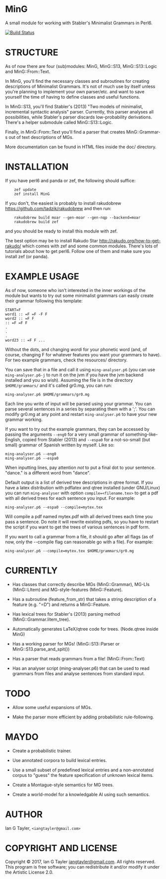 MinG
====

A small module for working with Stabler's Minimalist Grammars in Perl6.

[![Build Status](https://travis-ci.org/IanTayler/MinG.svg?branch=master)](https://travis-ci.org/IanTayler/MinG)

STRUCTURE
=========

As of now there are four (sub)modules: MinG, MinG::S13, MinG::S13::Logic and MinG::From::Text.

In MinG, you'll find the necessary classes and subroutines for creating descriptions of Minimalist Grammars. It's not of much use by itself unless you're planning to implement your own parser/etc. and want to save yourself the time of having to define classes and useful functions.

In MinG::S13, you'll find Stabler's (2013) "Two models of minimalist, incremental syntactic analysis" parser. Currently, this parser analyses all possibilities, while Stabler's parser discards low-probability derivations. There's a helper submodule called MinG::S13::Logic.

Finally, in MinG::From::Text you'll find a parser that creates MinG::Grammar-s out of text descriptions of MGs.

More documentation can be found in HTML files inside the doc/ directory.

INSTALLATION
============

If you have perl6 and panda or zef, the following should suffice:

        zef update
        zef install MinG

If you don't, the easiest is probably to install rakudobrew <https://github.com/tadzik/rakudobrew> and then run:

        rakudobrew build moar --gen-moar --gen-nqp --backend=moar
        rakudobrew build zef

and you should be ready to install this module with zef.

The best option may be to install Rakudo Star <http://rakudo.org/how-to-get-rakudo/> which comes with zef and some common modules. There's lots of tutorials about how to get perl6. Follow one of them and make sure you install zef (or panda).

EXAMPLE USAGE
=============

As of now, someone who isn't interested in the inner workings of the module but wants to try out some minimalist grammars can easily create their grammar following this template:

    START=F
    word1 :: =F =F -F F
    word2 :: =F F
    :: =F =F F
    .
    .
    .
    word23 :: =F F ...

Without the dots, and changing _wordi_ for your phonetic word (and, of course, changing F for whatever features you want your grammars to have). For two example grammars, check the resources/ directory.

You can save that in a file and call it using `ming-analyser.p6` (you can use `ming-analyser.p6-j` to run it on the jvm if you have the jvm backend installed and you so wish). Assuming the file is in the directory `$HOME/grammars/` and it's called gr0.mg, you can run:

    ming-analyser.p6 $HOME/grammars/gr0.mg

Each line you write of input will be parsed using your grammar. You can parse several sentences in a series by separating them with a ';'. You can modify gr0.mg at any point and restart `ming-analyser.p6` to have your new grammar working.

If you want to try out the example grammars, they can be accessed by passing the arguments `--eng0` for a very small grammar of something-like-English, copied from Stabler (2013) and `--espa0` for a not-so-small (but small) grammar of Spanish written by myself. Like so:

    ming-analyser.p6 --eng0
    ming-analyser.p6 --espa0

When inputting lines, pay attention _not_ to put a final dot to your sentence. "dance." is a different word from "dance".

Default output is a list of derived tree descriptions in qtree format. If you have a latex distribution with pdflatex and qtree installed (under GNU/Linux) you can run `ming-analyser` with option `compile=<filename.tex>` to get a pdf with all derived trees for each sentence you input. For example:

    ming-analyser.p6 --espa0 --compile=mytex.tex

Will compile a pdf named mytex.pdf with all derived trees each time you pass a sentence. Do note it will rewrite existing pdfs, so you have to restart the script if you want to get the trees of various sentences in pdf form.

If you want to call a grammar from a file, it should go after all flags (as of now, only the --compile flag can reasonable go with a file). For example:

    ming-analyser.p6 --compile=mytex.tex $HOME/grammars/gr0.mg

CURRENTLY
=========

  * Has classes that correctly describe MGs (MinG::Grammar), MG-LIs (MinG::LItem) and MG-style-features (MinG::Feature).

  * Has a subroutine (feature_from_str) that takes a string description of a feature (e.g. "=D") and returns a MinG::Feature.

  * Has lexical trees for Stabler's (2013) parsing method (MinG::Grammar.litem_tree).

  * Automatically generates LaTeX/qtree code for trees. (Node.qtree inside MinG)

  * Has a working parser for MGs! (MinG::S13::Parser or MinG::S13.parse_and_spit())

  * Has a parser that reads grammars from a file! (MinG::From::Text)

  * Has an analyser script (ming-analyser.p6) that can be used to read grammars from files and analyse sentences from standard input.

TODO
====

  * Allow some useful expansions of MGs.

  * Make the parser more efficient by adding probabilistic rule-following.

MAYDO
=====

  * Create a probabilistic trainer.

  * Use annotated corpora to build lexical entries.

  * Use a small subset of predefined lexical entries and a non-annotated corpus to "guess" the feature specification of unknown lexical items.

  * Create a Montague-style semantics for MG trees.

  * Create a world-model for a knowledgable AI using such semantics.

AUTHOR
======

Ian G Tayler, `<iangtayler@gmail.com> `

COPYRIGHT AND LICENSE
=====================

Copyright © 2017, Ian G Tayler <iangtayler@gmail.com>. All rights reserved. This program is free software; you can redistribute it and/or modify it under the Artistic License 2.0.
